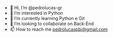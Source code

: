 - 👋 Hi, I’m @pedrolucas-gr
- 👀 I’m interested in Python
- 🌱 I’m currently learning Python e Git
- 💞️ I’m looking to collaborate on Back-End
- 📫 How to reach me pedrolucaspbi@gmail.com

<!---
pedrolucas-gr/pedrolucas-gr is a ✨ special ✨ repository because its `README.md` (this file) appears on your GitHub profile.
You can click the Preview link to take a look at your changes.
--->
